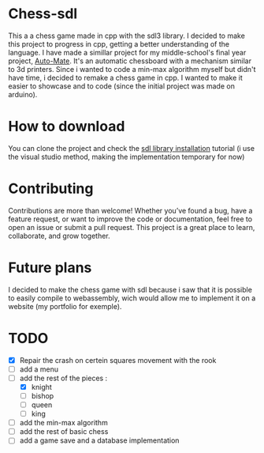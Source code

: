 # Chess-sdl
This a a chess game made in cpp with the sdl3 library. I decided to make this project to progress in cpp, getting a better understanding of the language.
I have made a simillar project for my middle-school's final year project, [Auto-Mate](https://github.com/DawidSac24/AutoMate). It's an automatic chessboard with a mechanism similar to 3d printers. Since i wanted to code a min-max algorithm myself but didn't have time, i decided to remake a chess game in cpp. I wanted to make it easier to showcase and to code (since the initial project was made on arduino).

# How to download
You can clone the project and check the [sdl library installation](https://github.com/libsdl-org/SDL/blob/main/INSTALL.md) tutorial (i use the visual studio method, making the implementation temporary for now)

# Contributing
Contributions are more than welcome! Whether you’ve found a bug, have a feature request, or want to improve the code or documentation, feel free to open an issue or submit a pull request. This project is a great place to learn, collaborate, and grow together.

# Future plans
I decided to make the chess game with sdl because i saw that it is possible to easily compile to webassembly, wich would allow me to implement it on a website (my portfolio for exemple).

# TODO
- [x] Repair the crash on certein squares movement with the rook
- [ ] add a menu
- [ ] add the rest of the pieces :
  - [x] knight
  - [ ] bishop
  - [ ] queen
  - [ ] king
- [ ] add the min-max algorithm
- [ ] add the rest of basic chess 
- [ ] add a game save and a database implementation
